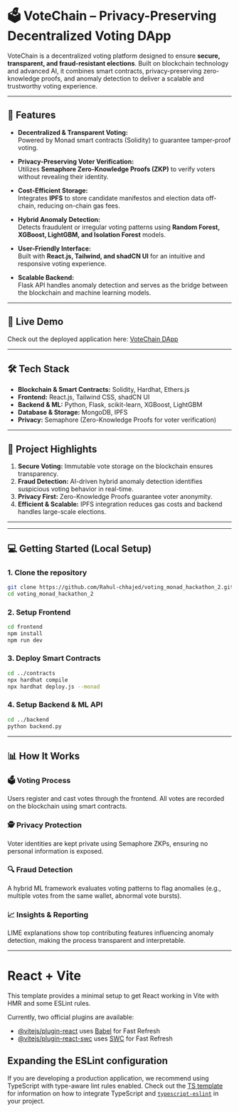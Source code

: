 # 🗳️ VoteChain – Privacy-Preserving Decentralized Voting DApp

VoteChain is a decentralized voting platform designed to ensure **secure, transparent, and fraud-resistant elections**. Built on blockchain technology and advanced AI, it combines smart contracts, privacy-preserving zero-knowledge proofs, and anomaly detection to deliver a scalable and trustworthy voting experience.

---

## 🌟 Features

- **Decentralized & Transparent Voting:**  
  Powered by Monad smart contracts (Solidity) to guarantee tamper-proof voting.

- **Privacy-Preserving Voter Verification:**  
  Utilizes **Semaphore Zero-Knowledge Proofs (ZKP)** to verify voters without revealing their identity.

- **Cost-Efficient Storage:**  
  Integrates **IPFS** to store candidate manifestos and election data off-chain, reducing on-chain gas fees.

- **Hybrid Anomaly Detection:**  
  Detects fraudulent or irregular voting patterns using **Random Forest, XGBoost, LightGBM, and Isolation Forest** models.

- **User-Friendly Interface:**  
  Built with **React.js, Tailwind, and shadCN UI** for an intuitive and responsive voting experience.

- **Scalable Backend:**  
  Flask API handles anomaly detection and serves as the bridge between the blockchain and machine learning models.

---

## 🚀 Live Demo

Check out the deployed application here: [VoteChain DApp](https://monadcollegevotechain.netlify.app)

---

## 🛠️ Tech Stack

- **Blockchain & Smart Contracts:** Solidity, Hardhat, Ethers.js  
- **Frontend:** React.js, Tailwind CSS, shadCN UI  
- **Backend & ML:** Python, Flask, scikit-learn, XGBoost, LightGBM  
- **Database & Storage:** MongoDB, IPFS  
- **Privacy:** Semaphore (Zero-Knowledge Proofs for voter verification)  

---

## 📝 Project Highlights

1. **Secure Voting:** Immutable vote storage on the blockchain ensures transparency.  
2. **Fraud Detection:** AI-driven hybrid anomaly detection identifies suspicious voting behavior in real-time.  
3. **Privacy First:** Zero-Knowledge Proofs guarantee voter anonymity.  
4. **Efficient & Scalable:** IPFS integration reduces gas costs and backend handles large-scale elections.  

---

---

## 💻 Getting Started (Local Setup)

### 1. Clone the repository

```bash
git clone https://github.com/Rahul-chhajed/voting_monad_hackathon_2.git
cd voting_monad_hackathon_2
```

### 2. Setup Frontend

```bash
cd frontend
npm install
npm run dev
```

### 3. Deploy Smart Contracts
```bash
cd ../contracts
npx hardhat compile
npx hardhat deploy.js --monad
```

### 4. Setup Backend & ML API

```bash
cd ../backend
python backend.py
```
---
## 📊 How It Works

### 🗳️ Voting Process
Users register and cast votes through the frontend. All votes are recorded on the blockchain using smart contracts.

### 🕵️ Privacy Protection
Voter identities are kept private using Semaphore ZKPs, ensuring no personal information is exposed.

### 🔍 Fraud Detection
A hybrid ML framework evaluates voting patterns to flag anomalies (e.g., multiple votes from the same wallet, abnormal vote bursts).

### 📈 Insights & Reporting
LIME explanations show top contributing features influencing anomaly detection, making the process transparent and interpretable.

---
# React + Vite

This template provides a minimal setup to get React working in Vite with HMR and some ESLint rules.

Currently, two official plugins are available:

- [@vitejs/plugin-react](https://github.com/vitejs/vite-plugin-react/blob/main/packages/plugin-react) uses [Babel](https://babeljs.io/) for Fast Refresh
- [@vitejs/plugin-react-swc](https://github.com/vitejs/vite-plugin-react/blob/main/packages/plugin-react-swc) uses [SWC](https://swc.rs/) for Fast Refresh

## Expanding the ESLint configuration

If you are developing a production application, we recommend using TypeScript with type-aware lint rules enabled. Check out the [TS template](https://github.com/vitejs/vite/tree/main/packages/create-vite/template-react-ts) for information on how to integrate TypeScript and [`typescript-eslint`](https://typescript-eslint.io) in your project.




